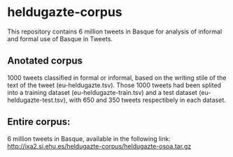 # heldugazte-corpus
This repository contains 6 million tweets in Basque for analysis of informal and formal use of Basque in Tweets.

## Anotated corpus 
1000 tweets classified in formal or informal, based on the writing stile of the text of the tweet (eu-heldugazte.tsv).
Those 1000 tweets had been splited into a training dataset (eu-heldugazte-train.tsv) and a test dataset (eu-heldugazte-test.tsv), with 650 and 350 tweets respectibely in each dataset.

## Entire corpus:
6 million tweets in Basque, available in the following link: http://ixa2.si.ehu.es/heldugazte-corpus/heldugazte-osoa.tar.gz
